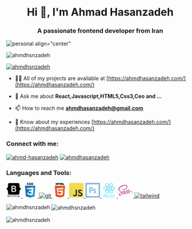 <h1 align="center">Hi 👋, I'm Ahmad Hasanzadeh</h1>
<h3 align="center">A passionate frontend developer from Iran</h3>

![personal align="center"](https://user-images.githubusercontent.com/109382352/211187842-65bfbcbc-f5cc-451f-88d7-3c7fd16f4aff.jpg)

<p align="left"> <img src="https://komarev.com/ghpvc/?username=ahmdhsnzadeh&label=Profile%20views&color=0e75b6&style=flat" alt="ahmdhsnzadeh" /> </p>

<p align="left"> <a href="https://github.com/ryo-ma/github-profile-trophy"><img src="https://github-profile-trophy.vercel.app/?username=ahmdhsnzadeh" alt="ahmdhsnzadeh" /></a> </p>

- 👨‍💻 All of my projects are available at [https://ahmdhasanzadeh.com/](https://ahmdhasanzadeh.com/)

- 💬 Ask me about **React,Javascript,HTML5,Css3,Ceo and ...**

- 📫 How to reach me **ahmdhasanzadeh@gmail.com**

- 📄 Know about my experiences [https://ahmdhasanzadeh.com/](https://ahmdhasanzadeh.com/)

<h3 align="left">Connect with me:</h3>
<p align="left">
<a href="https://linkedin.com/in/ahmd-hasanzadeh" target="blank"><img align="center" src="https://raw.githubusercontent.com/rahuldkjain/github-profile-readme-generator/master/src/images/icons/Social/linked-in-alt.svg" alt="ahmd-hasanzadeh" height="30" width="40" /></a>
<a href="https://instagram.com/ahmdhasanzadeh" target="blank"><img align="center" src="https://raw.githubusercontent.com/rahuldkjain/github-profile-readme-generator/master/src/images/icons/Social/instagram.svg" alt="ahmdhasanzadeh" height="30" width="40" /></a>
</p>

<h3 align="left">Languages and Tools:</h3>
<p align="left"> <a href="https://getbootstrap.com" target="_blank" rel="noreferrer"> <img src="https://raw.githubusercontent.com/devicons/devicon/master/icons/bootstrap/bootstrap-plain-wordmark.svg" alt="bootstrap" width="40" height="40"/> </a> <a href="https://www.w3schools.com/css/" target="_blank" rel="noreferrer"> <img src="https://raw.githubusercontent.com/devicons/devicon/master/icons/css3/css3-original-wordmark.svg" alt="css3" width="40" height="40"/> </a> <a href="https://git-scm.com/" target="_blank" rel="noreferrer"> <img src="https://www.vectorlogo.zone/logos/git-scm/git-scm-icon.svg" alt="git" width="40" height="40"/> </a> <a href="https://www.w3.org/html/" target="_blank" rel="noreferrer"> <img src="https://raw.githubusercontent.com/devicons/devicon/master/icons/html5/html5-original-wordmark.svg" alt="html5" width="40" height="40"/> </a> <a href="https://developer.mozilla.org/en-US/docs/Web/JavaScript" target="_blank" rel="noreferrer"> <img src="https://raw.githubusercontent.com/devicons/devicon/master/icons/javascript/javascript-original.svg" alt="javascript" width="40" height="40"/> </a> <a href="https://www.photoshop.com/en" target="_blank" rel="noreferrer"> <img src="https://raw.githubusercontent.com/devicons/devicon/master/icons/photoshop/photoshop-line.svg" alt="photoshop" width="40" height="40"/> </a> <a href="https://reactjs.org/" target="_blank" rel="noreferrer"> <img src="https://raw.githubusercontent.com/devicons/devicon/master/icons/react/react-original-wordmark.svg" alt="react" width="40" height="40"/> </a> <a href="https://sass-lang.com" target="_blank" rel="noreferrer"> <img src="https://raw.githubusercontent.com/devicons/devicon/master/icons/sass/sass-original.svg" alt="sass" width="40" height="40"/> </a> <a href="https://tailwindcss.com/" target="_blank" rel="noreferrer"> <img src="https://www.vectorlogo.zone/logos/tailwindcss/tailwindcss-icon.svg" alt="tailwind" width="40" height="40"/> </a> </p>

<p><img align="left" src="https://github-readme-stats.vercel.app/api/top-langs?username=ahmdhsnzadeh&show_icons=true&locale=en&layout=compact" alt="ahmdhsnzadeh" /></p>

<p>&nbsp;<img align="center" src="https://github-readme-stats.vercel.app/api?username=ahmdhsnzadeh&show_icons=true&locale=en" alt="ahmdhsnzadeh" /></p>

<p><img align="center" src="https://github-readme-streak-stats.herokuapp.com/?user=ahmdhsnzadeh&" alt="ahmdhsnzadeh" /></p>
